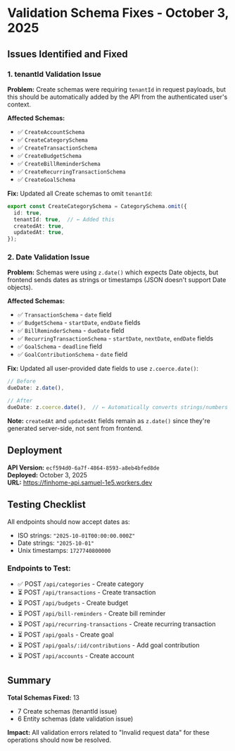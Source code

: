 # Validation Schema Fixes - October 3, 2025

## Issues Identified and Fixed

### 1. **tenantId Validation Issue**
**Problem:** Create schemas were requiring `tenantId` in request payloads, but this should be automatically added by the API from the authenticated user's context.

**Affected Schemas:**
- ✅ `CreateAccountSchema`
- ✅ `CreateCategorySchema`
- ✅ `CreateTransactionSchema`
- ✅ `CreateBudgetSchema`
- ✅ `CreateBillReminderSchema`
- ✅ `CreateRecurringTransactionSchema`
- ✅ `CreateGoalSchema`

**Fix:** Updated all Create schemas to omit `tenantId`:
```typescript
export const CreateCategorySchema = CategorySchema.omit({
  id: true,
  tenantId: true,  // ← Added this
  createdAt: true,
  updatedAt: true,
});
```

### 2. **Date Validation Issue**
**Problem:** Schemas were using `z.date()` which expects Date objects, but frontend sends dates as strings or timestamps (JSON doesn't support Date objects).

**Affected Schemas:**
- ✅ `TransactionSchema` - `date` field
- ✅ `BudgetSchema` - `startDate`, `endDate` fields
- ✅ `BillReminderSchema` - `dueDate` field
- ✅ `RecurringTransactionSchema` - `startDate`, `nextDate`, `endDate` fields
- ✅ `GoalSchema` - `deadline` field
- ✅ `GoalContributionSchema` - `date` field

**Fix:** Updated all user-provided date fields to use `z.coerce.date()`:
```typescript
// Before
dueDate: z.date(),

// After
dueDate: z.coerce.date(),  // ← Automatically converts strings/numbers to Date
```

**Note:** `createdAt` and `updatedAt` fields remain as `z.date()` since they're generated server-side, not sent from frontend.

## Deployment

**API Version:** `ecf594d0-6a7f-4864-8593-a8eb4bfed8de`  
**Deployed:** October 3, 2025  
**URL:** https://finhome-api.samuel-1e5.workers.dev

## Testing Checklist

All endpoints should now accept dates as:
- ISO strings: `"2025-10-01T00:00:00.000Z"`
- Date strings: `"2025-10-01"`
- Unix timestamps: `1727740800000`

### Endpoints to Test:
- ✅ POST `/api/categories` - Create category
- ⏳ POST `/api/transactions` - Create transaction
- ⏳ POST `/api/budgets` - Create budget
- ⏳ POST `/api/bill-reminders` - Create bill reminder
- ⏳ POST `/api/recurring-transactions` - Create recurring transaction
- ⏳ POST `/api/goals` - Create goal
- ⏳ POST `/api/goals/:id/contributions` - Add goal contribution
- ⏳ POST `/api/accounts` - Create account

## Summary

**Total Schemas Fixed:** 13
- 7 Create schemas (tenantId issue)
- 6 Entity schemas (date validation issue)

**Impact:** All validation errors related to "Invalid request data" for these operations should now be resolved.
